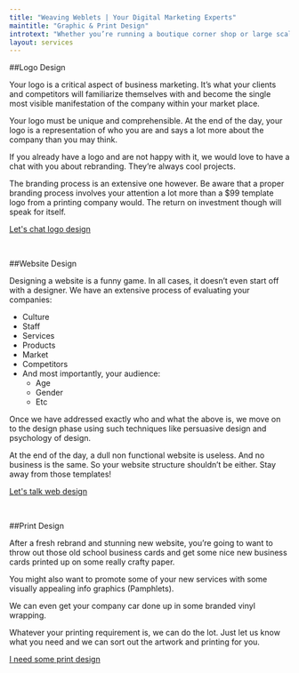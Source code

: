 ```yaml
---
title: "Weaving Weblets | Your Digital Marketing Experts"
maintitle: "Graphic & Print Design"
introtext: "Whether you’re running a boutique corner shop or large scale corporate businesses, we have the right solutions for you to extend your businesses online. By utilising our extensive experience in business analysis and competitor research, we are able to deliver tailored packages which will, bridge the gap between your online and offline business seamlessly. When it comes to promoting your business online, we’re also specialised in discovering your market niche, and helping you target the right audiences."
layout: services
---
```


##Logo Design

Your logo is a critical aspect of business marketing. It’s what your clients and competitors will familiarize themselves with and become the single most visible manifestation of the company within your market place. 

Your logo must be unique and comprehensible. At the end of the day, your logo is a representation of who you are and says a lot more about the company than you may think.

If you already have a logo and are not happy with it, we would love to have a chat with you about rebranding. They’re always cool projects.

The branding process is an extensive one however. Be aware that a proper branding process involves your attention a lot more than a $99 template logo from a printing company would. The return on investment though will speak for itself.

<a href="#contact" class="btn">Let's chat logo design</a>

<br>

##Website Design

Designing a website is a funny game. In all cases, it doesn’t even start off with a designer. We have an extensive process of evaluating your companies:

*	Culture
*	Staff
*	Services
*	Products
*	Market
*	Competitors
*	And most importantly, your audience:
	*	Age
	*	Gender
	*	Etc

Once we have addressed exactly who and what the above is, we move on to the design phase using such techniques like persuasive design and psychology of design.

At the end of the day, a dull non functional website is useless. And no business is the same. So your website structure shouldn’t be either. Stay away from those templates!

<a href="#contact" class="btn">Let's talk web design</a>

<br>

##Print Design

After a fresh rebrand and stunning new website, you’re going to want to throw out those old school business cards and get some nice new business cards printed up on some really crafty paper.

You might also want to promote some of your new services with some visually appealing info graphics (Pamphlets). 

We can even get your company car done up in some branded vinyl wrapping. 

Whatever your printing requirement is, we can do the lot. Just let us know what you need and we can sort out the artwork and printing for you.

<a href="#contact" class="btn">I need some print design</a>

